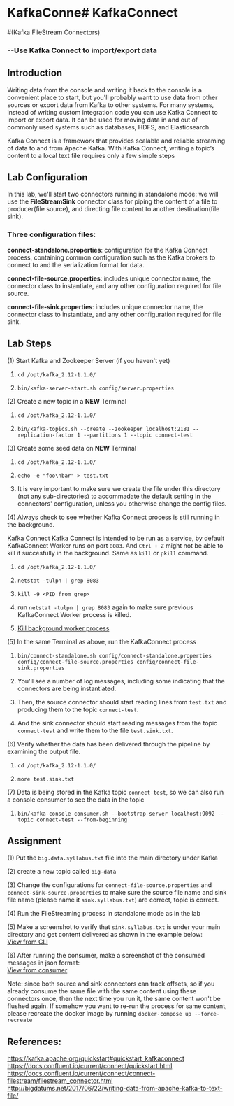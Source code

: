 # KafkaConne# KafkaConnect 
#(Kafka FileStream Connectors)
### --Use Kafka Connect to import/export data

## Introduction

Writing data from the console and writing it back to the console is a convenient place to start, but you'll probably want to use data from other sources or export data from Kafka to other systems. For many systems, instead of writing custom integration code you can use Kafka Connect to import or export data. It can be used for moving data in and out of commonly used systems such as databases, HDFS, and Elasticsearch.

Kafka Connect is a framework that provides scalable and reliable streaming of data to and from Apache Kafka. With Kafka Connect, writing a topic’s content to a local text file requires only a few simple steps

## Lab Configuration

In this lab, we'll start two connectors running in standalone mode: we will use the **FileStreamSink** connector class for piping the content of a file to producer(file source), and directing file content to another destination(file sink).

### Three configuration files:
**connect-standalone.properties**: 
configuration for the Kafka Connect process, containing common configuration such as the Kafka brokers to connect to and the serialization format for data.

**connect-file-source.properties**: includes unique connector name, the connector class to instantiate, and any other configuration required for file source.

**connect-file-sink.properties**: includes unique connector name, the connector class to instantiate, and any other configuration required for file sink.

## Lab Steps
(1) Start Kafka and Zookeeper Server (if you haven't yet)

1. `cd /opt/kafka_2.12-1.1.0/`  

2. `bin/kafka-server-start.sh config/server.properties`

(2) Create a new topic in a **NEW** Terminal

1. `cd /opt/kafka_2.12-1.1.0/`  

2. `bin/kafka-topics.sh --create --zookeeper localhost:2181 --replication-factor 1 --partitions 1 --topic connect-test`

(3) Create some seed data on **NEW** Terminal

1. `cd /opt/kafka_2.12-1.1.0/`  

2. `echo -e "foo\nbar" > test.txt`  

3. It is very important to make sure we create the file under this directory (not any sub-directories) to accommadate the default setting in the connectors' configuration, unless you otherwise change the config files.

(4) Always check to see whether Kafka Connect process is still running in the background.

Kafka Connect Kafka Connect is intended to be run as a service, by default KafkaConnect Worker runs on port `8083`. And `Ctrl + Z` might not be able to kill it succesfully in the background. Same as `kill` or `pkill` command. 

1. `cd /opt/kafka_2.12-1.1.0/`  

2. `netstat -tulpn | grep 8083`  

3. `kill -9 <PID from grep>`  

4. run `netstat -tulpn | grep 8083` again to make sure previous KafkaConnect Worker process is killed.

5. [Kill background worker process](Images/kill_worker_in_background.png)

(5) In the same Terminal as above, run the KafkaConnect process

1. `bin/connect-standalone.sh config/connect-standalone.properties config/connect-file-source.properties config/connect-file-sink.properties`

2. You'll see a number of log messages, including some indicating that the connectors are being instantiated. 

3. Then, the source connector should start reading lines from `test.txt` and producing them to the topic `connect-test`.

4. And the sink connector should start reading messages from the topic `connect-test` and write them to the file `test.sink.txt`.

(6) Verify whether the data has been delivered through the pipeline by examining the output file.

1. `cd /opt/kafka_2.12-1.1.0/`  

2. `more test.sink.txt`

(7) Data is being stored in the Kafka topic `connect-test`, so we can also run a console consumer to see the data in the topic

1. `bin/kafka-console-consumer.sh --bootstrap-server localhost:9092 --topic connect-test --from-beginning`


## Assignment
(1) Put the `big.data.syllabus.txt` file into the main directory under Kafka  

(2) create a new topic called `big-data`

(3) Change the configurations for `connect-file-source.properties` and `connect-sink-source.properties` to make sure the source file name and sink file name (please name it `sink.syllabus.txt`)  are correct, topic is correct.

(4) Run the FileStreaming process in standalone mode as in the lab

(5) Make a screenshot to verify that `sink.syllabus.txt` is under your main directory and get content delivered as shown in the example below:  
[View from CLI](Images/view_from_CLI.png)

(6) After running the consumer, make a screenshot of the consumed messages in json format:  
[View from consumer](Images/view_from_consumer.png)


Note: since both source and sink connectors can track offsets, so if you already consume the same file with the same content using these connectors once, then the next time you run it, the same content won't be flushed again. If somehow you want to re-run the process for same content, please recreate the docker image by running `docker-compose up --force-recreate`

## References:
https://kafka.apache.org/quickstart#quickstart_kafkaconnect
https://docs.confluent.io/current/connect/quickstart.html
https://docs.confluent.io/current/connect/connect-filestream/filestream_connector.html
http://bigdatums.net/2017/06/22/writing-data-from-apache-kafka-to-text-file/







